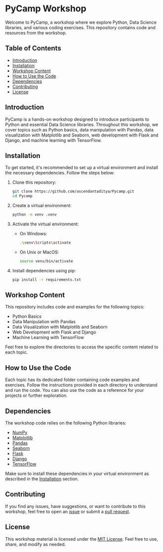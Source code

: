 # PyCamp Workshop

Welcome to PyCamp, a workshop where we explore Python, Data Science libraries, and various coding exercises. This repository contains code and resources from the workshop.

## Table of Contents
- [Introduction](#introduction)
- [Installation](#installation)
- [Workshop Content](#workshop-content)
- [How to Use the Code](#how-to-use-the-code)
- [Dependencies](#dependencies)
- [Contributing](#contributing)
- [License](#license)

## Introduction

PyCamp is a hands-on workshop designed to introduce participants to Python and essential Data Science libraries. Throughout this workshop, we cover topics such as Python basics, data manipulation with Pandas, data visualization with Matplotlib and Seaborn, web development with Flask and Django, and machine learning with TensorFlow.

## Installation

To get started, it's recommended to set up a virtual environment and install the necessary dependencies. Follow the steps below:

1. Clone this repository:

    ```bash
    git clone https://github.com/ascendantaditya/Pycamp.git
    cd Pycamp
    ```

2. Create a virtual environment:

    ```bash
    python -m venv .venv
    ```

3. Activate the virtual environment:

    - On Windows:

        ```bash
        .\venv\Scripts\activate
        ```

    - On Unix or MacOS:

        ```bash
        source venv/bin/activate
        ```

4. Install dependencies using pip:

    ```bash
    pip install -r requirements.txt
    ```

## Workshop Content

This repository includes code and examples for the following topics:

- Python Basics
- Data Manipulation with Pandas
- Data Visualization with Matplotlib and Seaborn
- Web Development with Flask and Django
- Machine Learning with TensorFlow

Feel free to explore the directories to access the specific content related to each topic.

## How to Use the Code

Each topic has its dedicated folder containing code examples and exercises. Follow the instructions provided in each directory to understand and run the code. You can also use the code as a reference for your projects or further exploration.

## Dependencies

The workshop code relies on the following Python libraries:

- [NumPy](https://numpy.org/)
- [Matplotlib](https://matplotlib.org/)
- [Pandas](https://pandas.pydata.org/)
- [Seaborn](https://seaborn.pydata.org/)
- [Flask](https://flask.palletsprojects.com/)
- [Django](https://www.djangoproject.com/)
- [TensorFlow](https://www.tensorflow.org/)

Make sure to install these dependencies in your virtual environment as described in the [Installation](#installation) section.

## Contributing

If you find any issues, have suggestions, or want to contribute to this workshop, feel free to open an [issue](https://github.com/your_username/Pycamp/issues) or submit a [pull request](https://github.com/ascendantaditya/Pycamp/pulls).

## License

This workshop material is licensed under the [MIT License](LICENSE). Feel free to use, share, and modify as needed.
